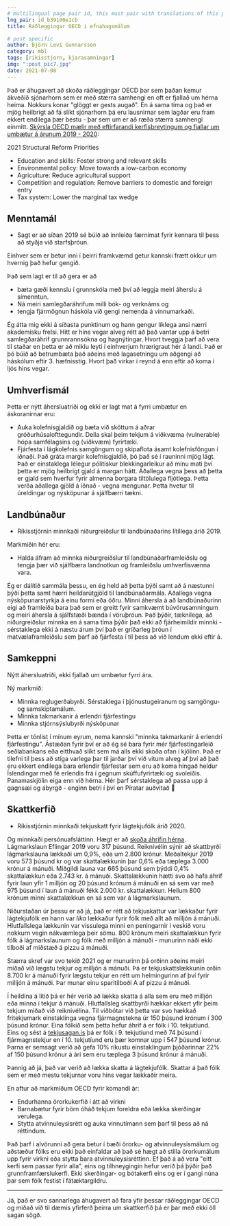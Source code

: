 ```yaml
---
# multilingual page pair id, this must pair with translations of this page. (This name must be unique)
lng_pair: id_b39100e1cb
title: Ráðleggingar OECD í efnahagsmálum

# post specific
author: Björn Leví Gunnarsson
category: mbl
tags: [rikisstjorn, kjarasamningar]
img: ":post_pic7.jpg"
date: 2021-07-08
---
```


Það er áhugavert að skoða ráðleggingar OECD þar sem þaðan kemur ákveðið sjónarhorn sem er með stærra samhengi en oft er fjallað um hérna heima. Nokkurs konar "glöggt er gests augað". En á sama tíma og það er mjög heilbrigt að fá slíkt sjónarhorn þá eru lausnirnar sem lagðar eru fram ekkert endilega þær bestu - þar sem um er að ræða stærra samhengi einmitt.
[Skýrsla OECD mælir með eftirfarandi kerfisbreytingum og fjallar um umbætur á árunum 2019 - 2020](https://www.oecd.org/economy/growth/Iceland-country-note-going-for-growth-2021.pdf):

2021 Structural Reform Priorities
- Education and skills: Foster strong and relevant skills
- Environmental policy: Move towards a low-carbon economy
- Agriculture: Reduce agricultural support
- Competition and regulation: Remove barriers to domestic and foreign entry
- Tax system: Lower the marginal tax wedge

## Menntamál
- Sagt er að síðan 2019 sé búið að innleiða færnimat fyrir kennara til þess að styðja við starfsþróun. 

Einhver sem er betur inni í þeirri framkvæmd getur kannski frætt okkur um hvernig það hefur gengið. 

Það sem lagt er til að gera er að 

- bæta gæði kennslu í grunnskóla með því að leggja meiri áherslu á símenntun. 
- Ná meiri samlegðaráhrifum milli bók- og verknáms og 
- tengja fjármögnun háskóla við gengi nemenda á vinnumarkaði.

Ég átta mig ekki á síðasta punktinum og hann gengur líklega ansi nærri akademísku frelsi. Hitt er hins vegar alveg rétt að það vantar upp á betri samlegðaráhrif grunnrannsókna og hagnýtingar. Hvort tveggja þarf að vera til staðar en þetta er að miklu leyti í einhverjum hrærigraut hér á landi. Það er þó búið að betrumbæta það aðeins með lagasetningu um aðgengi að háskólum eftir 3. hæfnisstig. Hvort það virkar í reynd á enn eftir að koma í ljós hins vegar.

## Umhverfismál

Þetta er nýtt áhersluatriði og ekki er lagt mat á fyrri umbætur en áskoranirnar eru:

- Auka kolefnisgjaldið og bæta við sköttum á aðrar gróðurhúsalofttegundir. Deila skal þeim tekjum á viðkvæma (vulnerable) hópa samfélagsins og (viðkvæm) fyrirtæki. 
- Fjárfesta í lágkolefnis samgöngum og skipaflota ásamt kolefnisföngun í iðnaði.
Það gráta margir kolefnisgjaldið, þó það sé í rauninni mjög lágt. Það er einstaklega lélegur pólitískur blekkingarleikur að mínu mati því þetta er mjög heilbrigt gjald á margan hátt. Aðallega vegna þess að þetta er gjald sem hverfur fyrir almenna borgara tiltölulega fljótlega. Þetta verða aðallega gjöld á iðnað - vegna mengunar. Þetta hvetur til úreldingar og nýsköpunar á sjálfbærri tækni. 

## Landbúnaður

- Ríkisstjórnin minnkaði niðurgreiðslur til landbúnaðarins lítillega árið 2019.

Markmiðin hér eru:

- Halda áfram að minnka niðurgreiðslur til landbúnaðarframleiðslu og tengja þær við sjálfbæra landnotkun og framleiðslu umhverfisvænna vara.

Ég er dálítið sammála þessu, en ég held að þetta þýði samt að á næstunni þýði þetta samt hærri heildarútgjöld til landbúnaðarmála. Aðallega vegna nýsköpunarstyrkja á einu formi eða öðru. Minni áhersla á að landbúnaðurinn eigi að framleiða bara það sem er greitt fyrir samkvæmt búvörusamningum og meiri áhersla á sjálfstæði bænda í vöruþróun. Það þýðir, tæknilega, að niðurgreiðslur minnka en á sama tíma þýðir það ekki að fjárheimildir minnki - sérstaklega ekki á næstu árum því það er gríðarleg þróun í matvælaframleiðslu sem þarf að fjárfesta í til þess að við lendum ekki eftir á. 

## Samkeppni

Nýtt áhersluatriði, ekki fjallað um umbætur fyrri ára.

Ný markmið:

- Minnka reglugerðabyrði. Sérstaklega í þjónustugeiranum og samgöngu- og samskiptamálum.
- Minnka takmarkanir á erlendri fjárfestingu
- Minnka stjórnsýslubyrði nýsköpunar

Þetta er tónlist í mínum eyrum, nema kannski "minnka takmarkanir á erlendri fjárfestingu". Ástæðan fyrir því er að ég sé bara fyrir mér fjárfestingarleið seðlabankans eða eitthvað slíkt sem má alls ekki skoða ofan í kjölinn. Það er tilefni til þess að stíga varlega þar til jarðar því við vitum alveg af því að það eru ekkert endilega bara erlendir fjárfestar sem eru að koma hingað heldur Íslendingar með fé erlendis frá í gegnum skúffufyrirtæki og svoleiðis. Panamaskjölin eiga enn við hérna. Hér þarf sérstaklega að passa upp á gagnsæi og ábyrgð - enginn betri í því en Píratar auðvitað 🙂

## Skattkerfið

- Ríkisstjórnin minnkaði tekjuskatt fyrir lágtekjufólk árið 2020.

Og minnkaði persónuafsláttinn. Hægt er að [skoða áhrifin hérna](https://hlynur.shinyapps.io/tekjuskattskerfi/). Lágmarkslaun Eflingar 2019 voru 317 þúsund. Reiknivélin sýnir að skattbyrði lágmarkslauna lækkaði um 0,9%, eða um 2.800 krónur. Meðaltekjur 2019 voru 573 þúsund kr og var skattalækkunin þar 0,6% eða tæplega 3.000 krónur á mánuði. Miðgildi launa var 665 þúsund sem þýddi 0,4% skattalækkun eða 2.743 kr. á mánuði. Skattalækkunin hætti svo að hafa áhrif fyrir laun yfir 1 milljón og 20 þúsund krónum á mánuði en sá sem var með 975 þúsund í laun á mánuði fékk 2.000 kr. skattalækkun. Heilum 800 krónum minni skattalækkun en sá sem var á lágmarkslaunum. 

Niðurstaðan úr þessu er að já, það er rétt að tekjuskattur var lækkaður fyrir lágtekjufólk en hann var _líka_ lækkaður fyrir fólk með allt að milljón á mánuði. Hlutfallslega lækkunin var vissulega minni en peningarnir í veskið voru nokkurn vegin nákvæmlega þeir sömu. 800 krónum meiri skattalækkun fyrir fólk á lágmarkslaunum og fólk með milljón á mánuði - munurinn náði ekki tilboði af miðstæð á pizzu á mánuði. 

Stærra skref var svo tekið 2021 og er munurinn þá orðinn aðeins meiri miðað við lægstu tekjur og milljón á mánuði. Þá er tekjuskattslækkunin orðin 8.700 kr á mánuði fyrir lægstu tekjur en rétt um helmingurinn af því fyrir milljón á mánuði. Þar munar einu sparitilboði A af pizzu á mánuði. 

Í heildina á litið þá er hér verið að lækka skatta á alla sem eru með milljón eða minna í tekjur á mánuði. Hlutfallsleg skattbyrði hækkar ekkert yfir þeim tekjum miðað við reiknivélina. Til viðbótar við þetta var svo hækkað frítekjumark einstaklinga vegna fjármagnstekna úr 150 þúsund krónum í 300 þúsund krónur. Eina fólkið sem þetta hefur áhrif á er fólk í 10. tekjutíund. Eins og sést á [tekjusagan.is](https://tekjusagan.is/skyrslur/radstofun) þá er fólk í 9. tekjutíund með 74 þúsund í fjármagnstekjur en í 10. tekjutíund eru þær komnar upp í 547 þúsund krónur. Þarna er semsagt verið að gefa 10% ríkustu einstaklingum þjóðarinnar 22% af 150 þúsund krónur á ári sem eru tæplega 3 þúsund krónur á mánuði. 

Þannig að já, það var verið að lækka skatta á lágtekjufólk. Skattar á það fólk sem er með mestu tekjurnar voru hins vegar lækkaðir meira. 

En aftur að markmiðum OECD fyrir komandi ár:

- Endurhanna örorkukerfið í átt að virkni
- Barnabætur fyrir börn óháð tekjum foreldra eða lækka skerðingar verulega.
- Stytta atvinnuleysisrétt og auka vinnutímann sem þarf til þess að ná réttindum.

Það þarf í alvörunni að gera betur í bæði örorku- og atvinnuleysismálum og aðstæður fólks eru ekki það einfaldar að það sé hægt að stilla örorkumálum upp fyrir virkni eða stytta bara atvinnuleysisréttinn. Ef það á að vera "eitt kerfi sem passar fyrir alla", eins og tilhneygingin hefur verið þá þýðir það grunnframfærslukerfi. Ekki skerðingar- og bótakerfi eins og er í gangi núna þar sem fólk festist í fátæktargildru. 

---

Já, það er svo sannarlega áhugavert að fara yfir þessar ráðleggingar OECD og miðað við til dæmis yfirferð þeirra um skattkerfið þá er þar með ekki öll sagan sögð.
